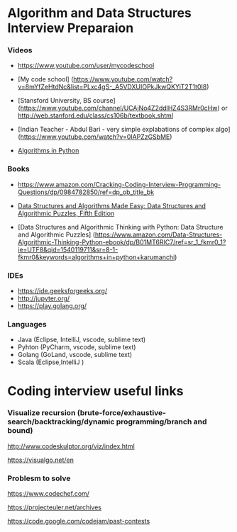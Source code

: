 # Algorithm and Data Structures Interview Preparaion  

### Videos 

- https://www.youtube.com/user/mycodeschool

- [My code school] (https://www.youtube.com/watch?v=8mYfZeHtdNc&list=PLxc4gS-_A5VDXUIOPkJkwQKYiT2T1t0I8)

- [Stansford University, BS course] (https://www.youtube.com/channel/UCAjNo4Z2ddlHZ4S3RMr0cHw) or http://web.stanford.edu/class/cs106b/textbook.shtml
 
- [Indian Teacher - Abdul Bari - very simple explabations of complex algo] (https://www.youtube.com/watch?v=0IAPZzGSbME)
- [Algorithms in Python](http://interactivepython.org/runestone/static/pythonds/index.html)

### Books
- https://www.amazon.com/Cracking-Coding-Interview-Programming-Questions/dp/0984782850/ref=dp_ob_title_bk

- [ Data Structures and Algorithms Made Easy: Data Structures and Algorithmic Puzzles, Fifth Edition](https://www.amazon.com/Data-Structures-Algorithms-Made-Easy-ebook/dp/B01N32J05C/ref=sr_1_3?s=books&ie=UTF8&qid=1539454740&sr=1-3&keywords=karumanchi)

- [Data Structures and Algorithmic Thinking with Python: Data Structure and Algorithmic Puzzles] (https://www.amazon.com/Data-Structures-Algorithmic-Thinking-Python-ebook/dp/B01MT6RIC7/ref=sr_1_fkmr0_1?ie=UTF8&qid=1540119711&sr=8-1-fkmr0&keywords=algorithms+in+python+karumanchi)


### IDEs
- https://ide.geeksforgeeks.org/
- http://jupyter.org/
- https://play.golang.org/

### Languages
- Java (Eclipse, IntelliJ, vscode, sublime text)
- Pyhton (PyCharm, vscode, sublime text)
- Golang (GoLand, vscode, sublime text)
- Scala (Eclipse,IntelliJ )


# Coding interview useful links

### Visualize recursion (brute-force/exhaustive-search/backtracking/dynamic programming/branch and bound)
http://www.codeskulptor.org/viz/index.html

https://visualgo.net/en



### Problesm to solve 

https://www.codechef.com/

https://projecteuler.net/archives

https://code.google.com/codejam/past-contests

